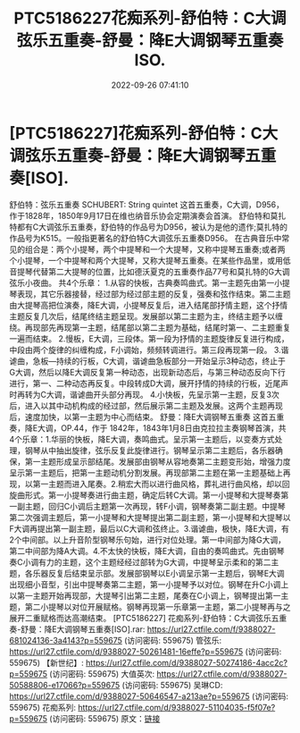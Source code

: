 ﻿---
title: PTC5186227花痴系列-舒伯特：C大调弦乐五重奏-舒曼：降E大调钢琴五重奏ISO.
date: 2022-09-26 07:41:10
categories: 古典音乐、新世纪、纯音雅乐
tags: 纯音雅乐
---
# [PTC5186227]花痴系列-舒伯特：C大调弦乐五重奏-舒曼：降E大调钢琴五重奏[ISO].

舒伯特：弦乐五重奏 SCHUBERT: String quintet
这首五重奏，C大调，D956，作于1828年，1850年9月17日在维也纳音乐协会定期演奏会首演。
舒伯特和莫扎特都有C大调弦乐五重奏，舒伯特的作品号为D956，被认为是他的遗作;莫扎特的作品号为K515。一般指更著名的舒伯特C大调弦乐五重奏D956。
在古典音乐中常见的组合是：两个小提琴，两个中提琴和一个大提琴，又称中提琴五重奏;或者两个小提琴，一个中提琴和两个大提琴，又称大提琴五重奏。在某些作品里，或用低音提琴代替第二大提琴的位置，比如德沃夏克的五重奏作品77号和莫扎特的G大调弦乐小夜曲。
共4个乐章：
1.从容的快板，古典奏鸣曲式。第一主题先由第一小提琴表现，其它乐器接替，经过部为经过部主题的反复，强奏和弦作结束。第二主题由大提琴高把位演奏，降E大调，小提琴反复后，进入结尾部抒情主题，这个抒情主题反复几次后，结尾终结主题呈现。发展部以第二主题为主，终结主题予以缠绕。再现部先再现第一主题，结尾部以第二主题为基础，结尾时第一、二主题重复一遍而结束。
2.慢板，E大调，三段体。第一段为抒情的主题旋律反复进行构成，中段由两个旋律的纠缠构成，F小调始，频频转调进行。第三段再现第一段。
3.谐谑曲，急板—持续的行板，C大调，谐谑曲急板部分一开始呈示3种动态，终止于G大调，然后以降E大调反复第一种动态，出现新动态后，与第三种动态反向下行进行，第一、二种动态再反复。中段转成D大调，展开抒情的持续的行板，近尾声时再转为C大调，谐谑曲开头部分再现。
4.小快板，先呈示第一主题，反复3次后，进入以其中动机构成的经过部，然后展示第二主题及发展。这两个主题再现后，速度加快，以第一主题为中心而结束。
舒曼：降E大调钢琴五重奏
这首五重奏，降E大调，OP.44，作于
1842年，1843年1月8日由克拉拉主奏钢琴首演，共4个乐章：1.华丽的快板，降E大调，奏鸣曲式。呈示第一主题后，以变奏方式处理，钢琴从中抽出旋律，弦乐反复此旋律进行。钢琴呈示第二主题后，各乐器确保，第一主题形成呈示部结尾。发展部由钢琴从容地奏第二主题变形始，增强力度呈示第一主题后，把第一主题动机分割发展。再现部第二主题在第一主题基础上再现，以第一主题而进入尾奏。2.稍宏大而以进行曲风格，葬礼进行曲风格，却以回旋曲形式。第一小提琴奏进行曲主题，确定后转C大调。第一小提琴和大提琴奏第一副主题，回归C小调后主题第一次再现，转F小调，钢琴奏第二副主题。中提琴第二次强调主题后，第一小提琴和大提琴提出第二副主题，第一小提琴和大提琴以F大调再提出第一副主题，最后以C大调和弦终止。3.谐谑曲，极快，降E大调，有2个中间部。以上升音阶型钢琴乐句始，进行对位处理。第一中间部为降G大调，第二中间部为降A大调。4.不太快的快板，降E大调，自由的奏鸣曲式。先由钢琴奏C小调有力的主题，这个主题经经过部转为G大调，中提琴呈示柔和的第二主题，各乐器反复后结束呈示部。发展部钢琴以E小调呈示第一主题后，钢琴E大调出现细小音型，引出中提琴奏第二主题，第一小提琴予以对位。钢琴在升C小调上以第一主题开始再现部，大提琴引出第二主题，尾奏在C小调上，钢琴提出第一主题，第二小提琴以对位开展赋格。钢琴再现第一乐章第一主题，第二小提琴再与之展开二重赋格而达高潮结束。
[PTC5186227]
花痴系列-舒伯特：C大调弦乐五重奏-舒曼：降E大调钢琴五重奏[ISO].rar: https://url27.ctfile.com/f/9388027-681024136-3a4143?p=559675
(访问密码: 559675)
管弦乐: https://url27.ctfile.com/d/9388027-50261481-16effe?p=559675
(访问密码: 559675)
【新世纪】: https://url27.ctfile.com/d/9388027-50274186-4acc2c?p=559675
(访问密码: 559675)
大值英次: https://url27.ctfile.com/d/9388027-50588806-e17066?p=559675
(访问密码: 559675)
吴琳CD: https://url27.ctfile.com/d/9388027-50646547-a213ae?p=559675
(访问密码: 559675)
花痴系列: https://url27.ctfile.com/d/9388027-51104035-f5f07e?p=559675
(访问密码: 559675)
原文：[链接](https://blog.sina.com.cn/s/blog_1647c7e7601030zln.html)